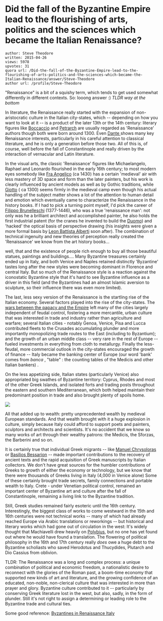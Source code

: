 # Did the fall of the Byzantine Empire lead to the flourishing of arts, politics and the sciences which became the Italian Renaissance?

	author: Steve Theodore
	written: 2015-04-26
	views: 5978
	upvotes: 31
	quora url: /Did-the-fall-of-the-Byzantine-Empire-lead-to-the-flourishing-of-arts-politics-and-the-sciences-which-became-the-Italian-Renaissance/answer/Steve-Theodore
	author url: /profile/Steve-Theodore


"Renaissance" is a bit of a squishy term, which tends to get used somewhat differently in different contexts. So: looong answer :) _TLDR way at the bottom_ 

In literature, the Renaissance really started with the expansion of non-aristocratic culture in the Italian city-states, which -- depending on how you want to look at it -- is a product of the later 13th or the 14th century: literary figures like [ Boccaccio](http://en.wikipedia.org/wiki/Giovanni_Boccaccio) and [Petrarch](http://en.wikipedia.org/wiki/Petrarch) are usually regarded as 'Renaissance' authors though both were born around 1300. Even [Dante ](http://en.wikipedia.org/wiki/Dante_Alighieri)shows many key Renaissance interests, particularly in his careful attention to classical literature, and he is only a generation before those two. All of this is, of course, well before the fall of Constantinople and really driven by the interaction of vernacular and Latin literature.

In the visual arts, the classic 'Renaissance' figures like Michaelangelo, Raphael and Leonardo flourished in the early 16th century; to most modern eyes somebody like [Fra Angelico](http://en.wikipedia.org/wiki/Fra_Angelico) (ca 1430) has a certain 'medieval' air with less mastery of 3D space and form than the later painters, but his work is clearly influenced by ancient models as well as by Gothic traditions, while [Giotto](http://en.wikipedia.org/wiki/Giotto) ( ca 1300) seems firmly in the medieval camp even though his actual handling of the subject matter shows a lot of the attention to human detail and emotion which eventually came to characterize the Renaissance in the history books. If I had to pick a turning point myself, I'd pick the career of [Filippo Brunelleschi](http://en.wikipedia.org/wiki/Filippo_Brunelleschi) (1377-1446), who was a true 'renaissance man': not only was he a brilliant architect and accomplished painter, he also holds the first industrial patent (for the cranes he invented to build the [Duomo](http://www.ilgrandemuseodelduomo.it/#cattedrale)) and 'hacked' the optical basis of perspective drawing (his insights were given a more formal basis by [Leon Battista Alberti](http://en.wikipedia.org/wiki/Leon_Battista_Alberti) soon after). The combination of technical ingenuity and new theories of perception really created the 'Renaissance' we know from the art history books... 

well, that and the existence of people rich enough to buy all those beautiful statues, paintings and buildings.... Many Byzantine treasures certainly ended up in Italy, and both Venice and Naples retained distinctly 'Byzantine' tastes long after the new styles were becoming dominant in Florence and central Italy. But so much of the Renaissance style is a reaction against the iconostatic Byzantine style that it's hard to see Byzantine influence as a driver in this field (and the Byzantines had an almost Islamic aversion to sculpture, so their influence there was even more limited).

 The last, less sexy version of the Renaissance is the startling rise of the Italian economy. Several factors played into the rise of the city-states. The [wars between the papacy and the Empire](http://en.wikipedia.org/wiki/Guelphs_and_Ghibellines) left many of the cities largely independent of feudal control, fostering a more mercantile, urban culture that was interested in trade and industry rather than agriculture and warfare; several Italian cities - notably Genoa, Venice, Pisa and Lucca contributed fleets to the Crusades accumulating plunder and more importantly monopolizing trade routes to the East (including to Byzantium); and the growth of an urban middle class -- very rare in the rest of Europe -- fueled investments in everything from cloth to metallurgy. Finally the less-feudal, more commercial outlook in the city-states encouraged the growth of finance -- Italy became the banking center of Europe (our word 'bank' comes from _banca_ , "table" : the counting tables of the Medicis and other Italian bankers) . 

On the less appetizing side, Italian states (particularly Venice) also appropriated big swathes of Byzantine territory: Cyprus, Rhodes and most of the other Greek Islands, and isolated forts and trading posts throughout the eastern and southern Mediterranean, which both helped maintain their predominant position in trade and also brought plenty of spoils home.


![](https://qph.fs.quoracdn.net/main-qimg-8f013f2bfbd0db36f646a15ffb49f043)


All that added up to wealth: pretty unprecedented wealth by medieval European standards. And that wealth brought with it a huge explosion in culture, simply because Italy could afford to support poets and painters, sculptors and architects and scientists. It's no accident that we know so many works of art through their wealthy patrons: the Medicis, the Sforzas, the Barberini and so on.

It is certainly true that individual Greek migrants -- like [Manuel Chrysoloras](http://en.wikipedia.org/wiki/Manuel_Chrysoloras) or [Basilios Bessarion](http://en.wikipedia.org/wiki/Basilios_Bessarion) -- made important contributions to the recovery of ancient texts and the rapid acquisition of Greek manuscripts by Italian collectors. We don't have great sources for the humbler contributions of Greeks to growth of either the economy or technology, but we know that there were thousands of Greeks living in Italy (4,000 in Venice alone) Some of these certainly brought trade secrets, family connections and portable wealth to Italy. Crete - under Venetian political control, remained an important center of Byzantine art and culture after the fall of Constantinople, remaining a living link to the Byzantine tradition.

Still, Greek studies remained fairly esoteric until the 16th century. Interestingly, the biggest class of works to come westward in the 15th and 16th centuries were not technical works -- many of which had already reached Europe via Arabic translations or reworkings -- but historical and literary works which had gone out of circulation in the west: It's widely thought that Machiavelli drew heavily on [Polybius](http://en.wikipedia.org/wiki/Polybius), but no one has yet found out where he would have found a translation. The flowering of political philosophy in the 16th and 17th century really _does_  owe a huge debt to the Byzantine scholiasts who saved Herodotus and Thucydides, Plutarch and Dio Cassius from oblivion.

TLDR: The Renaissance was a long and complex process: a unique combination of political and economic freedom, a nationalistic desire to reconnect with the glories of the Roman past, a boom-time economy that supported new kinds of art and literature, and the growing confidence of an educated, non-noble, non-clerical culture that was interested in more than prayer and glory. Byzantine culture contributed to it -- particularly by conserving Greek literature lost in the west, but also, sadly, in the form of plunder. Still it's not right to assign a determining or leading role to the Byzantine trade and cultural ties.

Some good reference: [Byzantines in Renaissance Italy](http://www.the-orb.net/encyclop/late/laterbyz/harris-ren.html)

